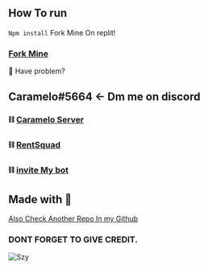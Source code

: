 ## How To run
`Npm install`
Fork Mine On replit!

### [Fork Mine](https://replit.com/@CarameloSzy/Szybot?v=1)


📌 Have problem?

## Caramelo#5664 <- Dm me on discord
### ⛓ [Caramelo Server](https://discord.gg/naghKR4e9R) 
### ⛓ [RentSquad](https://discord.gg/fqjdsyEq24)
### ⛓ [invite My bot](https://discord.com/api/oauth2/authorize?client_id=742202626523005088&permissions=8&scope=bot)
## Made with 🖤
[Also Check Another Repo In my Github](https://github.com/CarameloSz)


### DONT FORGET TO GIVE CREDIT.

![Szy](https://c.tenor.com/_5mkY1tYS30AAAAd/ha-seul-loona.gif)
